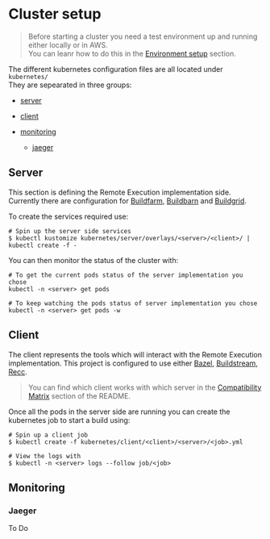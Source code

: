 # Cluster setup

> Before starting a cluster you need a test environment up and running either locally or in AWS.  
> You can leanr how to do this in the [Environment setup][environment setup] section.

The different kubernetes configuration files are all located under `kubernetes/`  
They are sepearated in three groups:

+ [server](#Server)

+ [client](#Client)

+ [monitoring](#Monitoring)

  + [jaeger](#Jaeger)

## Server

This section is defining the Remote Execution implementation side. Currently there are configuration for [Buildfarm][buildfarm], [Buildbarn][buildbarn] and [Buildgrid][buildgrid].

To create the services required use:
```
# Spin up the server side services
$ kubectl kustomize kubernetes/server/overlays/<server>/<client>/ | kubectl create -f -
```

You can then monitor the status of the cluster with:
```
# To get the current pods status of the server implementation you chose
kubectl -n <server> get pods

# To keep watching the pods status of server implementation you chose
kubectl -n <server> get pods -w
```

## Client

The client represents the tools which will interact with the Remote Execution implementation. This project is configured to use either [Bazel][bazel], [Buildstream][buildstream], [Recc][recc].
> You can find which client works with which server in the [Compatibility Matrix][compatibility matrix] section of the README.

Once all the pods in the server side are running you can create the kubernetes job to start a build using:

```
# Spin up a client job
$ kubectl create -f kubernetes/client/<client>/<server>/<job>.yml

# View the logs with
$ kubectl -n <server> logs --follow job/<job>

```

## Monitoring

### Jaeger

To Do

[environment setup]: environment-setup.md
[buildfarm]: https://github.com/bazelbuild/bazel-buildfarm
[buildbarn]: https://github.com/buildbarn
[buildgrid]: https://gitlab.com/BuildGrid/buildgrid
[bazel]: https://bazel.build/
[buildstream]: https://buildstream.build/
[recc]: https://gitlab.com/bloomberg/recc
[compatibility matrix]: ../README.md#compatibility-matrix
